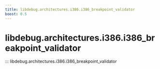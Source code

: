 ```yaml
---
title: libdebug.architectures.i386.i386_breakpoint_validator
boost: 0.5
---
```

# libdebug.architectures.i386.i386_breakpoint_validator
::: libdebug.architectures.i386.i386_breakpoint_validator
